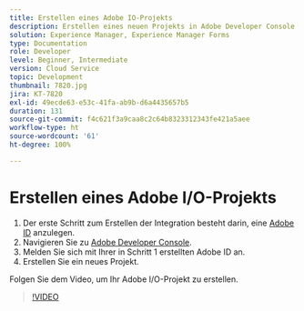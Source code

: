 ```yaml
---
title: Erstellen eines Adobe IO-Projekts
description: Erstellen eines neuen Projekts in Adobe Developer Console
solution: Experience Manager, Experience Manager Forms
type: Documentation
role: Developer
level: Beginner, Intermediate
version: Cloud Service
topic: Development
thumbnail: 7820.jpg
jira: KT-7820
exl-id: 49ecde63-e53c-41fa-ab9b-d6a4435657b5
duration: 131
source-git-commit: f4c621f3a9caa8c2c64b8323312343fe421a5aee
workflow-type: ht
source-wordcount: '61'
ht-degree: 100%

---
```


# Erstellen eines Adobe I/O-Projekts

1. Der erste Schritt zum Erstellen der Integration besteht darin, eine [Adobe ID](https://account.adobe.com/de) anzulegen.
1. Navigieren Sie zu [Adobe Developer Console](https://console.adobe.io/home).
1. Melden Sie sich mit Ihrer in Schritt 1 erstellten Adobe ID an.
1. Erstellen Sie ein neues Projekt.

Folgen Sie dem Video, um Ihr Adobe I/O-Projekt zu erstellen.

>[!VIDEO](https://video.tv.adobe.com/v/333220?quality=12&learn=on)
